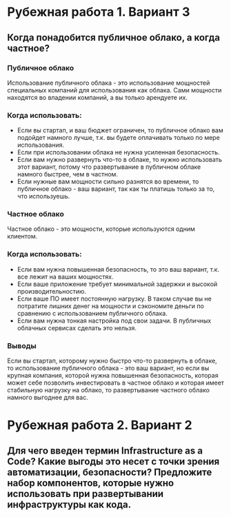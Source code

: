 # Рубежная работа 1. Вариант 3

## Когда понадобится публичное облако, а когда частное?

### Публичное облако
Использование публичного облака - это использование мощностей специальных компаний для использования как облака. Сами мощности находятся во владении компаний, а вы только арендуете их.

### Когда использовать:
* Если вы стартап, и ваш бюджет ограничен, то публичное облако вам подойдет намного лучше, т.к. вы будете оплачивать только по мере использования.
* Если при использовании облака не нужна усиленная безопасность.
* Если вам нужно развернуть что-то в облаке, то нужно использовать этот вариант, потому что развертывание в публичном облаке намного быстрее, чем в частном.
* Если нужные вам мощности сильно разнятся во времени, то публичное облако - ваш вариант, так как ты платишь только за то, что используешь.

### Частное облако
Частное облако - это мощности, которые используются одним клиентом.

### Когда использовать:
* Если вам нужна повышенная безопасность, то это ваш вариант, т.к. все лежит на ваших мощностях.
* Если ваше приложение требует минимальной задержки и высокой производительностию.
* Если ваше ПО имеет постоянную нагрузку. В таком случае вы не потратите лишних денег на мощности и сэкономите деньги по сравнению с использованием публичного облака.
* Если вам нужна тонкая настройка под свои задачи. В публичных облачных сервисах сделать это нельзя.

### Выводы
Если вы стартап, которому нужно быстро что-то развернуть в облаке, то использование публичного облака - это ваш вариант, но если вы крупная компания, которой нужна повышенная безопасность, которая может себе позволить инвестировать в частное облако и которая имеет стабильную нагрузку на облако, то развертывание частного облако намного выгоднее для вас.


# Рубежная работа 2. Вариант 2

## Для чего введен термин Infrastructure as a Code? Какие выгоды это несет с точки зрения автоматизации, безопасности? Предложите набор компонентов, которые нужно использовать при развертывании инфраструктуры как кода.
